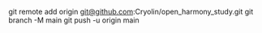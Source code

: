 git remote add origin git@github.com:Cryolin/open_harmony_study.git
git branch -M main
git push -u origin main
